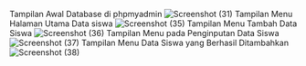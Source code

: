 Tampilan Awal Database di phpmyadmin
![Screenshot (31)](https://github.com/yunitanf/Pertemuan9/assets/145980718/70d42507-d520-4aed-9bc7-a2813be254cf)
Tampilan Menu Halaman Utama Data siswa
![Screenshot (35)](https://github.com/yunitanf/Pertemuan9/assets/145980718/ff0a3d31-f832-4cae-a3ce-e57c507a0dc8)
Tampilan Menu Tambah Data Siswa
![Screenshot (36)](https://github.com/yunitanf/Pertemuan9/assets/145980718/4c1de0eb-9ff6-4274-a045-3698bfccd3e9)
Tampilan Menu pada Penginputan Data Siswa
![Screenshot (37)](https://github.com/yunitanf/Pertemuan9/assets/145980718/2a262779-cbeb-4609-b31c-072af23f6d71)
Tampilan Menu Data Siswa yang Berhasil Ditambahkan
![Screenshot (38)](https://github.com/yunitanf/Pertemuan9/assets/145980718/c1744ee0-0295-4dfa-a2d4-73c9737e4f52)

